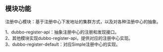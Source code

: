 ## 模块功能
注册中心模块：基于注册中心下发地址的集群方式，以及对各种注册中心的抽象。

1、dubbo-register-api：抽象注册中心的注册和发现接口。  
2、其他模块实现dubbo-register-api，提供对应的注册中心实现。   
3、dubbo-register-default：对应Simple注册中心的实现。  